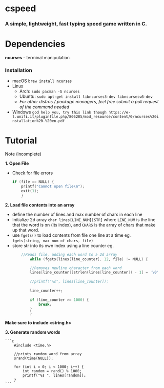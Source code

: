 # cspeed
### A simple, lightweight, fast typing speed game written in C.

# Dependencies
**ncurses** - terminal manipulation  
### Installation  
- macOS `brew install ncurses`
- Linux
	- Arch: `sudo pacman -S ncurses`
 	- Ubuntu: `sudo apt-get install libncurses5-dev libncursesw5-dev`
  	- *For other distros / package managers, feel free submit a pull request of the command needed*
- Windows `god help you, try this link though https://e-l.unifi.it/pluginfile.php/805205/mod_resource/content/0/ncurses%20installation%20-%20en.pdf`

# Tutorial
Note (incomplete)

**1. Open File**
- Check for file errors 
	``` c
	if (file == NULL) {
		printf("Cannot open file\n");
		exit(1);
		}
	```

**2. Load file contents into an array**
- define the number of lines and max number of chars in each line  
- Initialize 2d array `char lines[LINE_NUM][STR]` where `LINE_NUM` is the line that the word is on (its index), and `CHARS` is the array of chars that make up that word. 
- use `fgets()` to load contents from file one line at a time eg. `fgets(string, max num of chars, file)`
- store str into its own index using a line counter eg.
	```c
		//Reads file, adding each word to a 2d array
    		while (fgets(lines[line_counter], 12, file) != NULL) {
	
			//Removes newline character from each word
			lines[line_counter][strlen(lines[line_counter]) - 1] = '\0';
		
			//printf("%s", lines[line_counter]);
		
			line_counter++;
		
			if (line_counter >= 1000) {
			    break;
			}
		    }
	```
**Make sure to include <string.h>**

**3. Generate random words**  

	```c    
	  	#include <time.h>
	  
		//prints random word from array
		srand(time(NULL));
		
		for (int i = 0; i < 1000; i++) {
			int random = rand() % 1000;
			printf("%s ", lines[random]);
		}
	```
